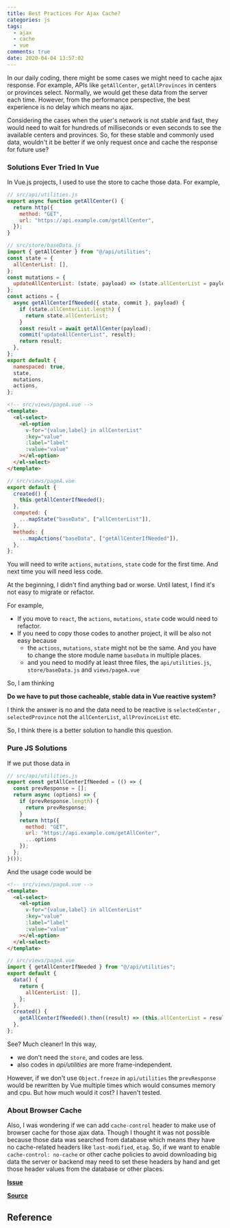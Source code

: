 ```yaml
---
title: Best Practices For Ajax Cache?
categories: js
tags:
  - ajax
  - cache
  - vue
comments: true
date: 2020-04-04 13:57:02
---
```


In our daily coding, there might be some cases we might need to cache ajax response. For example, APIs like `getAllCenter`, `getAllProvinces` in centers or provinces select. Normally, we would get these data from the server each time. However, from the performance perspective, the best experience is no delay which means no ajax.

Considering the cases when the user's network is not stable and fast, they would need to wait for hundreds of milliseconds or even seconds to see the available centers and provinces. So, for these stable and commonly used data, wouldn't it be better if we only request once and cache the response for future use?

### Solutions Ever Tried In Vue

In Vue.js projects, I used to use the store to cache those data. For example,

```js
// src/api/utilities.js
export async function getAllCenter() {
  return http({
    method: "GET",
    url: "https://api.example.com/getAllCenter",
  });
}
```

```js
// src/store/baseData.js
import { getAllCenter } from "@/api/utilities";
const state = {
  allCenterList: [],
};
const mutations = {
  updateAllCenterList: (state, payload) => (state.allCenterList = payload),
};
const actions = {
  async getAllCenterIfNeeded({ state, commit }, payload) {
    if (state.allCenterList.length) {
      return state.allCenterList;
    }
    const result = await getAllCenter(payload);
    commit("updateAllCenterList", result);
    return result;
  },
};
export default {
  namespaced: true,
  state,
  mutations,
  actions,
};
```

```html
<!-- src/views/pageA.vue -->
<template>
  <el-select>
    <el-option
      v-for="{value,label} in allCenterList"
      :key="value"
      :label="label"
      :value="value"
    ></el-option>
  </el-select>
</template>
```

```js
// src/views/pageA.vue
export default {
  created() {
    this.getAllCenterIfNeeded();
  },
  computed: {
    ...mapState("baseData", ["allCenterList"]),
  },
  methods: {
    ...mapActions("baseData", ["getAllCenterIfNeeded"]),
  },
};
```

You will need to write `actions`, `mutations`, `state` code for the first time. And next time you will need less code.

At the beginning, I didn't find anything bad or worse. Until latest, I find it's not easy to migrate or refactor.

For example,

- If you move to `react`, the `actions`, `mutations`, `state` code would need to refactor.
- If you need to copy those codes to another project, it will be also not easy because
  - the `actions`, `mutations`, `state` might not be the same. And you have to change the store module name `baseData` in multiple places.
  - and you need to modify at least three files, the `api/utilities.js`, `store/baseData.js` and `views/pageA.vue`

So, I am thinking

**Do we have to put those cacheable, stable data in Vue reactive system?**

I think the answer is no and the data need to be reactive is `selectedCenter` , `selectedProvince` not the `allCenterList`, `allProvinceList` etc.

So, I think there is a better solution to handle this question.

### Pure JS Solutions

If we put those data in

```js
// src/api/utilities.js
export const getAllCenterIfNeeded = (() => {
  const prevResponse = [];
  return async (options) => {
    if (prevResponse.length) {
      return prevResponse;
    }
    return http({
      method: "GET",
      url: "https://api.example.com/getAllCenter",
      ...options
    });
  };
}());
```

And the usage code would be

```html
<!-- src/views/pageA.vue -->
<template>
  <el-select>
    <el-option
      v-for="{value,label} in allCenterList"
      :key="value"
      :label="label"
      :value="value"
    ></el-option>
  </el-select>
</template>
```

```js
// src/views/pageA.vue
import { getAllCenterIfNeeded } from "@/api/utilities";
export default {
  data() {
    return {
      allCenterList: [],
    };
  },
  created() {
    getAllCenterIfNeeded().then((result) => (this.allCenterList = result));
  },
};
```

See? Much cleaner! In this way,

- we don't need the `store`, and codes are less.
- also codes in _api/utilities_ are more frame-independent.

However, if we don't use `Object.freeze` in `api/utilities` the `prevResponse` would be rewritten by Vue multiple times which would consumes memory and cpu. But how much would it cost? I haven't tested.

<!--how much memory and cpu would it consume? -->

### About Browser Cache

Also, I was wondering if we can add `cache-control` header to make use of browser cache for those ajax data. Though I thought it was not possible because those data was searched from database which means they have no cache-related headers like `last-modified`, `etag`. So, if we want to enable `cache-control: no-cache` or other cache policies to avoid downloading big data the server or backend may need to set these headers by hand and get those header values from the database or other places.

[**Issue**](https://github.com/xianshenglu/blog/issues/111)

[**Source**](https://github.com/xianshenglu/blog/blob/master/source/_posts/best-practices-for-ajax-cache.md)

## Reference
